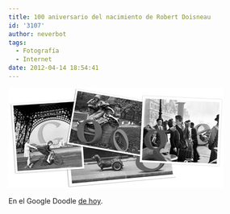 ```yaml
---
title: 100 aniversario del nacimiento de Robert Doisneau
id: '3107'
author: neverbot
tags:
  - Fotografía
  - Internet
date: 2012-04-14 18:54:41
---
```


[![201204141853.jpg](./100-aniversario-del-nacimiento-de-robert-doisneau/201204141853.jpg)](https://www.google.es/search?q=Robert+Doisneau&ct=doisneau12-hp&oi=ddle)

En el Google Doodle [de hoy](https://www.google.es/search?q=Robert+Doisneau&ct=doisneau12-hp&oi=ddle).